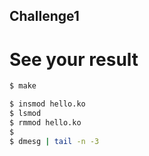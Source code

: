 ## Challenge1

# See your result
```sh
$ make

$ insmod hello.ko
$ lsmod
$ rmmod hello.ko
$
$ dmesg | tail -n -3
```
